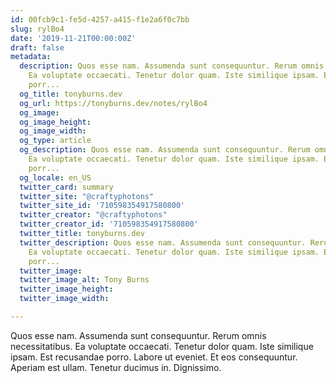 ```yaml
---
id: 00fcb9c1-fe5d-4257-a415-f1e2a6f0c7bb
slug: rylBo4
date: '2019-11-21T00:00:00Z'
draft: false
metadata:
  description: Quos esse nam. Assumenda sunt consequuntur. Rerum omnis necessitatibus.
    Ea voluptate occaecati. Tenetur dolor quam. Iste similique ipsam. Est recusandae
    porr...
  og_title: tonyburns.dev
  og_url: https://tonyburns.dev/notes/rylBo4
  og_image: 
  og_image_height: 
  og_image_width: 
  og_type: article
  og_description: Quos esse nam. Assumenda sunt consequuntur. Rerum omnis necessitatibus.
    Ea voluptate occaecati. Tenetur dolor quam. Iste similique ipsam. Est recusandae
    porr...
  og_locale: en_US
  twitter_card: summary
  twitter_site: "@craftyphotons"
  twitter_site_id: '710598354917580800'
  twitter_creator: "@craftyphotons"
  twitter_creator_id: '710598354917580800'
  twitter_title: tonyburns.dev
  twitter_description: Quos esse nam. Assumenda sunt consequuntur. Rerum omnis necessitatibus.
    Ea voluptate occaecati. Tenetur dolor quam. Iste similique ipsam. Est recusandae
    porr...
  twitter_image: 
  twitter_image_alt: Tony Burns
  twitter_image_height: 
  twitter_image_width: 

---
```


Quos esse nam. Assumenda sunt consequuntur. Rerum omnis necessitatibus. Ea voluptate occaecati. Tenetur dolor quam. Iste similique ipsam. Est recusandae porro. Labore ut eveniet. Et eos consequuntur. Aperiam est ullam. Tenetur ducimus in. Dignissimo.
